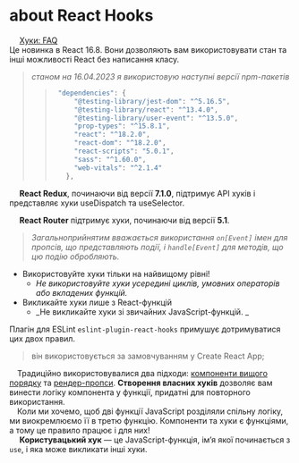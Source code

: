 # about React Hooks

&emsp; [Хуки: FAQ](https://uk.reactjs.org/docs/hooks-faq.html)\
Це новинка в React 16.8. Вони дозволяють вам використовувати стан та інші можливості React без написання класу.

> _станом на 16.04.2023 я використовую наступні версії npm-пакетів_
> > ```javascript
> >  "dependencies": {
> >      "@testing-library/jest-dom": "^5.16.5",
> >      "@testing-library/react": "^13.4.0",
> >      "@testing-library/user-event": "^13.5.0",
> >      "prop-types": "^15.8.1",
> >      "react": "^18.2.0",
> >      "react-dom": "^18.2.0",
> >      "react-scripts": "5.0.1",
> >      "sass": "^1.60.0",
> >      "web-vitals": "^2.1.4"
> >    },
> > ```

&emsp; **React Redux**, починаючи від версії **7.1.0**, підтримує API хуків і представляє хуки useDispatch та useSelector.

&emsp; **React Router** підтримує хуки, починаючи від версії **5.1**.

> _Загальноприйнятим вважається використання `on[Event]` імен для пропсів, що представляють події, 
> і `handle[Event]` для методів, що цю подію обробляють._

* Використовуйте хуки тільки на найвищому рівні!
  - _Не використовуйте хуки усередині циклів, умовних операторів або вкладених функцій._
* Викликайте хуки лише з React-функцій
  - _Не викликайте хуки зі звичайних JavaScript-функцій. _

Плагін для ESLint `eslint-plugin-react-hooks` примушує дотримуватися цих двох правил.
> він використовується за замовчуванням у Create React App;


&emsp;Традиційно використовувалися два підходи: [компоненти вищого порядку](https://uk.legacy.reactjs.org/docs/higher-order-components.html) та [рендер-пропси](https://uk.legacy.reactjs.org/docs/render-props.html). **Створення власних хуків** дозволяє вам винести логіку компонента у функції, придатні для повторного використання.\
&emsp;Коли ми хочемо, щоб дві функції JavaScript розділяли спільну логіку, ми виокремлюємо її в третю функцію. Компоненти та хуки є функціями, а тому це правило працює і для них!\
&emsp; **Користувацький хук** — це JavaScript-функція, ім’я якої починається з `use`, і яка може викликати інші хуки. 






